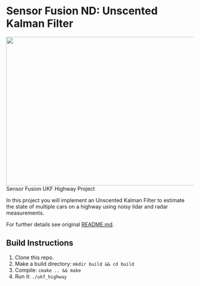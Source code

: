 # Sensor Fusion ND: Unscented Kalman Filter

<img src="media/ukf_highway_tracked.gif" width="700" height="400" />
Sensor Fusion UKF Highway Project

In this project you will implement an Unscented Kalman Filter to estimate the state of multiple cars on a highway using noisy lidar and radar measurements. 

For further details see original [README.md](https://github.com/udacity/SFND_Unscented_Kalman_Filter/blob/master/README.md).

## Build Instructions

1. Clone this repo.
2. Make a build directory: `mkdir build && cd build`
3. Compile: `cmake .. && make`
4. Run it: `./ukf_highway`
